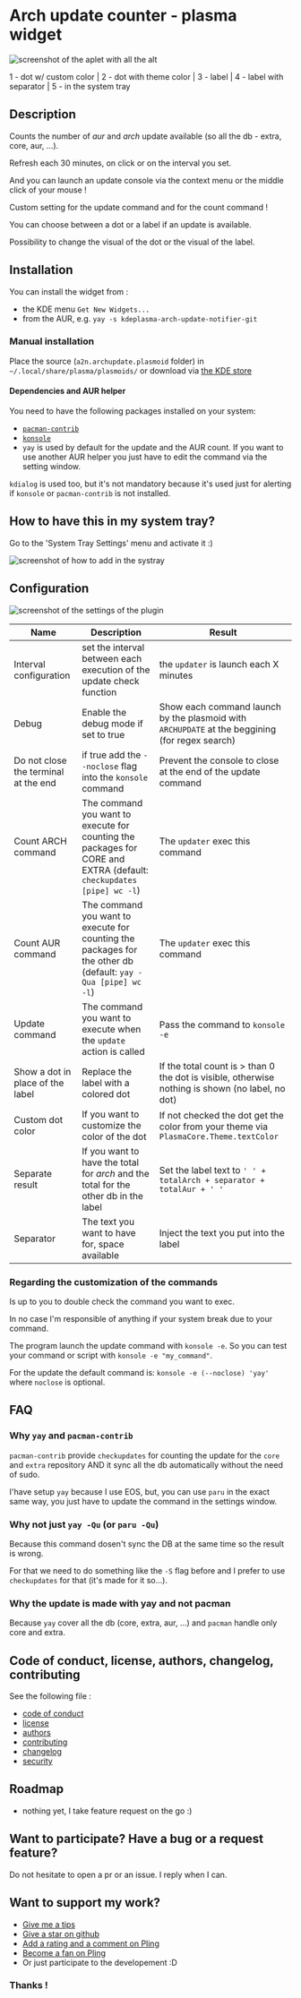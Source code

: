 # Arch update counter - plasma widget

![screenshot of the aplet with all the alt](git-assets/img/v4.2.0/all-alt.png)

1 - dot w/ custom color  |  2 - dot with theme color  |  3 - label  |  4 - label with separator  |  5 - in the system tray

## Description

Counts the number of *aur* and *arch* update available (so all the db - extra, core, aur, ...).

Refresh each 30 minutes, on click or on the interval you set.

And you can launch an update console via the context menu or the middle click of your mouse !

Custom setting for the update command and for the count command !

You can choose between a dot or a label if an update is available.

Possibility to change the visual of the dot or the visual of the label.

## Installation

You can install the widget from :

* the KDE menu `Get New Widgets...`
* from the AUR, e.g. `yay -s kdeplasma-arch-update-notifier-git`

### Manual installation

Place the source (`a2n.archupdate.plasmoid` folder) in `~/.local/share/plasma/plasmoids/` or download via [the KDE store](https://www.pling.com/p/1940819/)

#### Dependencies and AUR helper

You need to have the following packages installed on your system:
 - [`pacman-contrib`](https://archlinux.org/packages/extra/x86_64/pacman-contrib/)
 - [`konsole`](https://archlinux.org/packages/extra/x86_64/konsole/)
 - `yay` is used by default for the update and the AUR count. If you want to use another AUR helper you just have to edit the command via the setting window.

`kdialog` is used too, but it's not mandatory because it's used just for alerting if `konsole` or `pacman-contrib` is not installed.

## How to have this in my system tray?

Go to the 'System Tray Settings' menu and activate it :)

![screenshot of how to add in the systray](git-assets/img/v4.2.0/add-systray.png)

## Configuration

![screenshot of the settings of the plugin](git-assets/img/v4.2.0/settings-panel-full.png)

| Name | Description | Result |
|--|--|--|
| Interval configuration | set the interval between each execution of the update check function | the `updater` is launch each X minutes |
| Debug | Enable the debug mode if set to true | Show each command launch by the plasmoid with `ARCHUPDATE` at the beggining (for regex search) |
| Do not close the terminal at the end | if true add the `--noclose` flag into the `konsole` command | Prevent the console to close at the end of the update command |
| Count ARCH command | The command you want to execute for counting the packages for CORE and EXTRA (default: `checkupdates [pipe] wc -l`) | The `updater` exec this command |
| Count AUR command | The command you want to execute for counting the packages for the other db (default: `yay -Qua [pipe] wc -l`) | The `updater` exec this command |
| Update command | The command you want to execute when the `update` action is called | Pass the command to `konsole -e` |
| Show a dot in place of the label | Replace the label with a colored dot | If the total count is > than 0 the dot is visible, otherwise nothing is shown (no label, no dot) |
| Custom dot color | If you want to customize the color of the dot | If not checked the dot get the color from your theme via `PlasmaCore.Theme.textColor` |
| Separate result | If you want to have the total for *arch* and the total for the other db in the label | Set the label text to `' ' + totalArch + separator + totalAur + ' '` |
| Separator | The text you want to have for, space available | Inject the text you put into the label |

### Regarding the customization of the commands

Is up to you to double check the command you want to exec.

In no case I'm responsible of anything if your system break due to your command.

The program launch the update command with `konsole -e`. So you can test your command or script with `konsole -e "my_command"`.

For the update the default command is: `konsole -e (--noclose) 'yay'` where `noclose` is optional.

## FAQ

### Why `yay` and `pacman-contrib`

`pacman-contrib` provide `checkupdates` for counting the update for the `core` and `extra` repository AND it sync all the db automatically without the need of sudo.

I'have setup `yay` because I use EOS, but, you can use `paru` in the exact same way, you just have to update the command in the settings window.

### Why not just `yay -Qu` (or `paru -Qu`)

Because this command dosen't sync the DB at the same time so the result is wrong.

For that we need to do something like the `-S` flag before and I prefer to use `checkupdates` for that (it's made for it so...).

### Why the update is made with yay and not pacman

Because `yay` cover all the db (core, extra, aur, ...) and `pacman` handle only core and extra.

## Code of conduct, license, authors, changelog, contributing

See the following file :
- [code of conduct](CODE_OF_CONDUCT.md)
- [license](LICENSE)
- [authors](AUTHORS)
- [contributing](CONTRIBUTING.md)
- [changelog](CHANGELOG)
- [security](SECURITY.md)

## Roadmap

- nothing yet, I take feature request on the go :)

## Want to participate? Have a bug or a request feature?

Do not hesitate to open a pr or an issue. I reply when I can.

## Want to support my work?

- [Give me a tips](https://ko-fi.com/a2n00)
- [Give a star on github](https://github.com/bouteillerAlan/archupdate)
- [Add a rating and a comment on Pling](https://www.pling.com/p/1940819/)
- [Become a fan on Pling](https://www.pling.com/p/1940819/)
- Or just participate to the developement :D

### Thanks !
